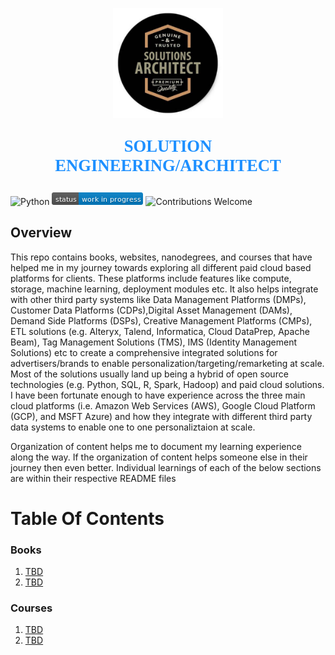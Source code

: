 <p align="center"><img width=35% src="images/solution-architect.jpg"></p>

<p align="center" style="color:DodgerBlue; font-family:cambria; font-variant: normal; font-size:20pt; font-weight:bold; font-weight: 900">SOLUTION ENGINEERING/ARCHITECT
</p>

![Python](https://camo.githubusercontent.com/de59e8e9b410aa0b9479b114040c06468ef33cfc/68747470733a2f2f696d672e736869656c64732e696f2f62616467652f707974686f6e2d76332e362b2d626c75652e737667) ![Status](images/status-work-in-progress.png) ![Contributions Welcome](https://camo.githubusercontent.com/72f84692f9f89555c176bb9e0eca9cf08d97fec9/68747470733a2f2f696d672e736869656c64732e696f2f62616467652f636f6e747269627574696f6e732d77656c636f6d652d6f72616e67652e737667)

## **Overview**
This repo contains books, websites, nanodegrees, and courses that have helped me in my journey towards exploring all different paid cloud based platforms for clients. These platforms include features like compute, storage, machine learning, deployment modules etc. It also helps integrate with other third party systems like Data Management Platforms (DMPs), Customer Data Platforms (CDPs),Digital Asset Management (DAMs), Demand Side Platforms (DSPs), Creative Management Platforms (CMPs), ETL solutions (e.g. Alteryx, Talend, Informatica, Cloud DataPrep, Apache Beam), Tag Management Solutions (TMS), IMS (Identity Management Solutions) etc to create a comprehensive integrated solutions for advertisers/brands to enable personalization/targeting/remarketing at scale. Most of the solutions usually land up being a hybrid of open source technologies (e.g. Python, SQL, R, Spark, Hadoop) and paid cloud solutions. I have been fortunate enough to have experience across the three main cloud platforms (i.e. Amazon Web Services (AWS), Google Cloud Platform (GCP), and MSFT Azure) and how they integrate with different third party data systems to enable one to one personaliztaion at scale.

Organization of content helps me to document my learning experience along the way. If the organization of content helps someone else in their journey then even better. Individual learnings of each of the below sections are within their respective README files

# **Table Of Contents**

### **Books**
1. [TBD]()
2. [TBD]()

### **Courses**
1. [TBD]()
2. [TBD]()


